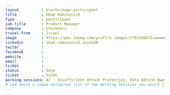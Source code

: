 ```yaml
---
layout          : blocks/page-participant
title           : Ohad Rabinovich
type            : participant
job-title       : Product Manager
company         : Checkmarx
travel-from     : Israel
image           : https://pbs.twimg.com/profile_images/1792189419/weemee.jpg
linkedin        : ohad-rabinovich-2a14246 
twiter          : 
facebook        :
website         : 
email           :
ticket          :
status          : done
ticket          : 5x24h
working-sessions: A7 - Insufficient Attack Protection, Data behind Owasp Top 10 2017, Implications of Owasp Top 10 2017, Is the Owasp Top 10 Data Collection Open, What Should be Added to the Top 10, AWS Lambda Security,Docker Security, Benchmark Project
# add above a comma delimited list of the Working Sessions you would like to attend (use the session's title)
---
```


<!-- put more details about participant here -->
